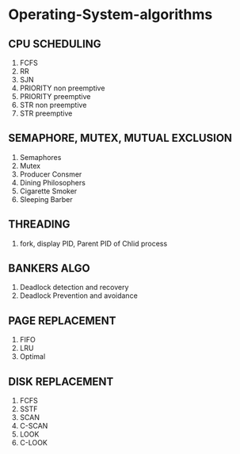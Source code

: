# Operating-System-algorithms

## CPU SCHEDULING
1. FCFS
2. RR 
3. SJN 
4. PRIORITY non preemptive
5. PRIORITY preemptive
6. STR non preemptive
7. STR preemptive

## SEMAPHORE, MUTEX, MUTUAL EXCLUSION
1. Semaphores 
2. Mutex 
3. Producer Consmer
4. Dining Philosophers
5. Cigarette Smoker 
6. Sleeping Barber

## THREADING
1. fork, display PID, Parent PID of Chlid process 

## BANKERS ALGO
1. Deadlock detection and recovery
2. Deadlock Prevention and avoidance


## PAGE REPLACEMENT
1. FIFO 
2. LRU 
3. Optimal 

## DISK REPLACEMENT 
1. FCFS 
2. SSTF 
3. SCAN 
4. C-SCAN 
5. LOOK 
6. C-LOOK
